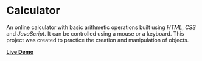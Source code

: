 # Calculator
An online calculator with basic arithmetic operations built using *HTML*, *CSS* and *JavaScript*. It can be controlled using a mouse or a keyboard. This project was created to practice the creation and manipulation of objects.

[**Live Demo**](https://elliot-akande.github.io/calculator/)
